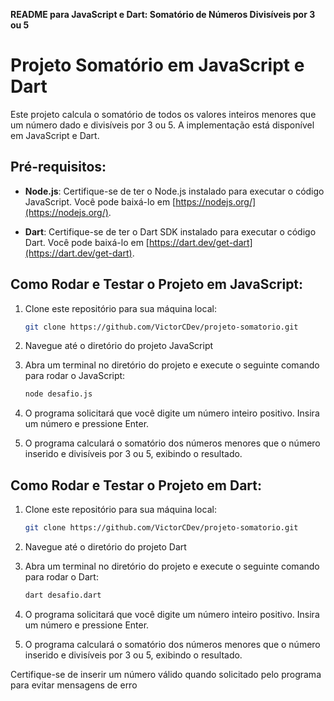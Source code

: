 **README para JavaScript e Dart: Somatório de Números Divisíveis por 3 ou 5**

# Projeto Somatório em JavaScript e Dart

Este projeto calcula o somatório de todos os valores inteiros menores que um número dado e divisíveis por 3 ou 5. A implementação está disponível em JavaScript e Dart.

## Pré-requisitos:

- **Node.js**: Certifique-se de ter o Node.js instalado para executar o código JavaScript. Você pode baixá-lo em [https://nodejs.org/](https://nodejs.org/).

- **Dart**: Certifique-se de ter o Dart SDK instalado para executar o código Dart. Você pode baixá-lo em [https://dart.dev/get-dart](https://dart.dev/get-dart).

## Como Rodar e Testar o Projeto em JavaScript:

1. Clone este repositório para sua máquina local:

   ```bash
   git clone https://github.com/VictorCDev/projeto-somatorio.git

2. Navegue até o diretório do projeto JavaScript
3. Abra um terminal no diretório do projeto e execute o seguinte comando para rodar o JavaScript:
   
   ```bash
   node desafio.js

4. O programa solicitará que você digite um número inteiro positivo. Insira um número e pressione Enter.
5. O programa calculará o somatório dos números menores que o número inserido e divisíveis por 3 ou 5, exibindo o resultado.

## Como Rodar e Testar o Projeto em Dart:

1. Clone este repositório para sua máquina local:

   ```bash
   git clone https://github.com/VictorCDev/projeto-somatorio.git

2. Navegue até o diretório do projeto Dart
3. Abra um terminal no diretório do projeto e execute o seguinte comando para rodar o Dart:
   
   ```bash
   dart desafio.dart

4. O programa solicitará que você digite um número inteiro positivo. Insira um número e pressione Enter.
5. O programa calculará o somatório dos números menores que o número inserido e divisíveis por 3 ou 5, exibindo o resultado.

Certifique-se de inserir um número válido quando solicitado pelo programa para evitar mensagens de erro
